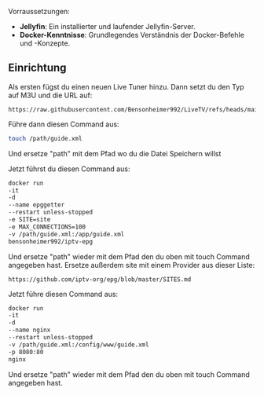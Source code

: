 Vorraussetzungen:
- **Jellyfin**: Ein installierter und laufender Jellyfin-Server.
- **Docker-Kenntnisse**: Grundlegendes Verständnis der Docker-Befehle und -Konzepte.

## Einrichtung

Als ersten fügst du einen neuen Live Tuner hinzu.
Dann setzt du den Typ auf M3U und die URL auf: 

```
https://raw.githubusercontent.com/Bensonheimer992/LiveTV/refs/heads/main/de.m3u
```


Führe dann diesen Command aus:
```bash
touch /path/guide.xml
```

Und ersetze "path" mit dem Pfad wo du die Datei Speichern willst 

Jetzt führst du diesen Command aus: 
```bash
docker run 
-it 
-d 
--name epggetter 
--restart unless-stopped 
-e SITE=site 
-e MAX_CONNECTIONS=100 
-v /path/guide.xml:/app/guide.xml
bensonheimer992/iptv-epg 
```

Und ersetze "path" wieder mit dem Pfad den du oben mit touch Command angegeben hast.
Ersetze außerdem site mit einem Provider aus dieser Liste:

```
https://github.com/iptv-org/epg/blob/master/SITES.md
```

Jetzt führe diesen Command aus:
```bash
docker run 
-it 
-d 
--name nginx
--restart unless-stopped
-v /path/guide.xml:/config/www/guide.xml
-p 8080:80
nginx
```

Und ersetze "path" wieder mit dem Pfad den du oben mit touch Command angegeben hast.
